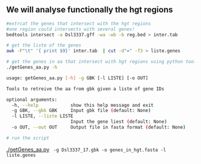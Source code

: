 ## We will analyse functionally the hgt regions
````bash
#extrcat the genes that intersect with the hgt regions
#one region could intersects with several genes!
bedtools intersect -a Dsl3337.gff -wa -wb -b reg.bed > inter.tab

# get the liste of the genes
awk -F"\t" '{ print $9}' inter.tab  | cut -d"=" -f3 > liste.genes

# get the genes in aa that intersect with hgt regions using python tool
./getGenes_aa.py -h

usage: getGenes_aa.py [-h] -g GBK [-l LISTE] [-o OUT]

Tools to retreive the aa from gbk given a liste of gene IDs

optional arguments:
  -h, --help            show this help message and exit
  -g GBK, --gbk GBK     Input gbk file (default: None)
  -l LISTE, --liste LISTE
                        Input the gene liest (default: None)
  -o OUT, --out OUT     Output file in fasta format (default: None)

# run the script
````

[./getGenes_aa.py](./getGenes_aa.py) ```` -g Dsl3337_17.gbk -o genes_in_hgt.fasta -l liste.genes```` 



